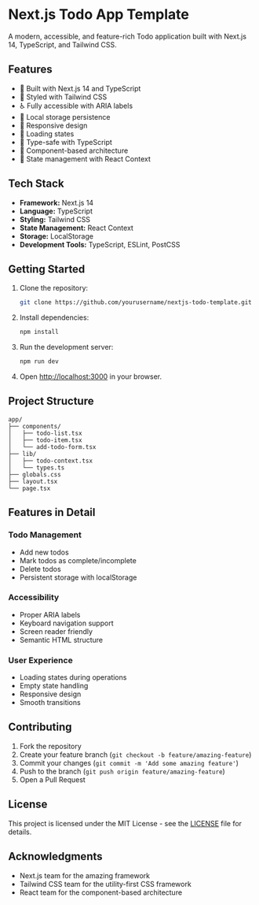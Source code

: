 # Next.js Todo App Template

A modern, accessible, and feature-rich Todo application built with Next.js 14, TypeScript, and Tailwind CSS.

## Features

- 🚀 Built with Next.js 14 and TypeScript
- 🎨 Styled with Tailwind CSS
- ♿️ Fully accessible with ARIA labels
- 💾 Local storage persistence
- 📱 Responsive design
- 🔄 Loading states
- 🎯 Type-safe with TypeScript
- 🧩 Component-based architecture
- 🔄 State management with React Context

## Tech Stack

- **Framework:** Next.js 14
- **Language:** TypeScript
- **Styling:** Tailwind CSS
- **State Management:** React Context
- **Storage:** LocalStorage
- **Development Tools:** TypeScript, ESLint, PostCSS

## Getting Started

1. Clone the repository:
   ```bash
   git clone https://github.com/yourusername/nextjs-todo-template.git
   ```

2. Install dependencies:
   ```bash
   npm install
   ```

3. Run the development server:
   ```bash
   npm run dev
   ```

4. Open [http://localhost:3000](http://localhost:3000) in your browser.

## Project Structure

```
app/
├── components/
│   ├── todo-list.tsx
│   ├── todo-item.tsx
│   └── add-todo-form.tsx
├── lib/
│   ├── todo-context.tsx
│   └── types.ts
├── globals.css
├── layout.tsx
└── page.tsx
```

## Features in Detail

### Todo Management
- Add new todos
- Mark todos as complete/incomplete
- Delete todos
- Persistent storage with localStorage

### Accessibility
- Proper ARIA labels
- Keyboard navigation support
- Screen reader friendly
- Semantic HTML structure

### User Experience
- Loading states during operations
- Empty state handling
- Responsive design
- Smooth transitions

## Contributing

1. Fork the repository
2. Create your feature branch (`git checkout -b feature/amazing-feature`)
3. Commit your changes (`git commit -m 'Add some amazing feature'`)
4. Push to the branch (`git push origin feature/amazing-feature`)
5. Open a Pull Request

## License

This project is licensed under the MIT License - see the [LICENSE](LICENSE) file for details.

## Acknowledgments

- Next.js team for the amazing framework
- Tailwind CSS team for the utility-first CSS framework
- React team for the component-based architecture 